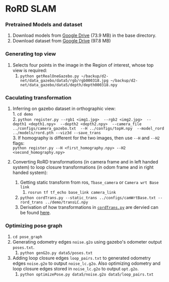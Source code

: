 # RoRD SLAM  

### Pretrained Models and dataset  

1. Download models from [Google Drive](https://drive.google.com/file/d/1-5aLHyZ_qlHFNfRnDpXUh5egtf_XtoiA/view?usp=sharing) (73.9 MB) in the base directory.    
2. Download dataset from [Google Drive](https://drive.google.com/file/d/1BkhcHBKwcjNHgbLZ1XKurpcP7v4hFD_b/view?usp=sharing) (97.8 MB)  

### Generating top view  
1. Selects four points in the image in the Region of interest, whose top view is required:  
	1. `python getRealOneGazebo.py ~/backup/d2-net/data_gazebo/data5/rgb/rgb000318.jpg ~/backup/d2-net/data_gazebo/data5/depth/depth000318.npy`  

### Caculating transformation  
1. Inferring on gazebo dataset in orthographic view:    
		1. `cd demo`  
		2. `python register.py --rgb1 <img1.jpg>  --rgb2 <img2.jpg>  --depth1 <depth1.npy>  --depth2 <depth2.npy>  --camera_file ../configs/camera_gazebo.txt  --H ../configs/topH.npy  --model_rord ../models/rord.pth --viz3d --save_trans`  
		3. If homography is different for the two images, then use `--H` and `--H2` flags:  
		`python register.py --H <first_homography.npy> --H2 <second_homography.npy>`     

2. Converting RoRD transformations (in camera frame and in left handed system) to loop closure transformations (in odom frame and in right handed system):  
	1. Getting static transform from ros, `Tbase_camera` or `Camera wrt Base link`
		1. `rosrun tf tf_echo base_link camera_link`    
	2. `python cordTrans.py --static_trans ../configs/camWrtBase.txt --rord_trans ../demo/transLC.npy`  
	3. Derivation of how transformations in [`cordTrans.py`](pose_graph/cordTrans.py) are dervied can be found [here](https://drive.google.com/file/d/1UfLmfj4JtnokyQDI0k9mx3KbO0Xsvegk/view?usp=sharing).  

### Optimizing pose graph  
1. `cd pose_graph`  
2. Generating odometry edges `noise.g2o` using gazebo's odometer output `poses.txt`.  
	1. `python genG2o.py data5/poses.txt`  
3. Adding loop closure edges `loop_pairs.txt` to generated odometry edges `noise.g2o` to output `noise_lc.g2o`. Also optimizing odometry and loop closure edges stored in `noise_lc.g2o` to output `opt.g2o`.  
	1. `python optimizePose.py data5/noise.g2o data5/loop_pairs.txt`  